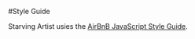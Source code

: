 #Style Guide

Starving Artist usies the [AirBnB JavaScript Style Guide](https://github.com/airbnb/javascript).